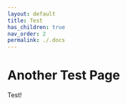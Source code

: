 ```yaml
---
layout: default
title: Test
has_children: true
nav_order: 2
permalink: ./.docs
---
```

# Another Test Page
Test!

